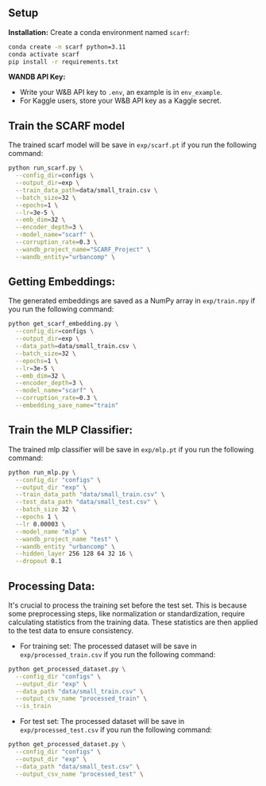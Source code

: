 ## Setup
**Installation:**
Create a conda environment named `scarf`:
```bash
conda create -n scarf python=3.11 
conda activate scarf
pip install -r requirements.txt
```

**WANDB API Key:**
* Write your W&B API key to `.env`, an example is in `env_example`.
* For Kaggle users, store your W&B API key as a Kaggle secret.

## Train the SCARF model
The trained scarf model will be save in  `exp/scarf.pt` if you run the following command:
```bash
python run_scarf.py \
  --config_dir=configs \
  --output_dir=exp \
  --train_data_path=data/small_train.csv \
  --batch_size=32 \
  --epochs=1 \
  --lr=3e-5 \
  --emb_dim=32 \
  --encoder_depth=3 \
  --model_name="scarf" \
  --corruption_rate=0.3 \
  --wandb_project_name="SCARF_Project" \
  --wandb_entity="urbancomp" \
```

## Getting Embeddings:
The generated embeddings are saved as a NumPy array in `exp/train.npy` if you run the following command:

```bash
python get_scarf_embedding.py \
  --config_dir=configs \
  --output_dir=exp \
  --data_path=data/small_train.csv \
  --batch_size=32 \
  --epochs=1 \
  --lr=3e-5 \
  --emb_dim=32 \
  --encoder_depth=3 \
  --model_name="scarf" \
  --corruption_rate=0.3 \
  --embedding_save_name="train"
```

## Train the MLP Classifier:
The trained mlp classifier will be save in  `exp/mlp.pt` if you run the following command:
```bash
python run_mlp.py \
  --config_dir "configs" \
  --output_dir "exp" \
  --train_data_path "data/small_train.csv" \
  --test_data_path "data/small_test.csv" \
  --batch_size 32 \
  --epochs 1 \
  --lr 0.00003 \
  --model_name "mlp" \
  --wandb_project_name "test" \
  --wandb_entity "urbancomp" \
  --hidden_layer 256 128 64 32 16 \
  --dropout 0.1
```
## Processing Data:

It's crucial to process the training set before the test set. This is because some preprocessing steps, like normalization or standardization, require calculating statistics from the training data. These statistics are then applied to the test data to ensure consistency.

* For training set:
The processed dataset will be save in  `exp/processed_train.csv` if you run the following command:
```bash
python get_processed_dataset.py \
  --config_dir "configs" \
  --output_dir "exp" \
  --data_path "data/small_train.csv" \
  --output_csv_name "processed_train" \
  --is_train
```
* For test set:
The processed dataset will be save in  `exp/processed_test.csv` if you run the following command:
```bash
python get_processed_dataset.py \
  --config_dir "configs" \
  --output_dir "exp" \
  --data_path "data/small_test.csv" \
  --output_csv_name "processed_test" \
```


